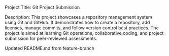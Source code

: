 Project Title: Git Project Submission

Description:
This project showcases a repository management system using Git and GitHub. It demonstrates how to create a repository, add licenses, manage commits, and follow version control best practices. The project is aimed at learning Git operations, collaborative coding, and project submission for peer-reviewed assessments.




Updated README.md from feature-branch
